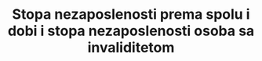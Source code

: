 ---
title: 'Stopa nezaposlenosti prema spolu i dobi i stopa nezaposlenosti osoba sa invaliditetom'
permalink: /8-5-2/
sdg_goal: 8
layout: indicator
indicator: 8.5.2
indicator_variable: unempl_rate_16yrs_and_over_men_disab
graph: longitudinal
graph_title: "\_Unemployment  rate  among  men  with  disability,  ages  16  and  older,  2009-16  annual  averages"
graph_type_description: Line  graph
graph_status_notes: Graphed
variable_description: null
variable_notes: null
un_designated_tier: '1'
un_custodial_agency: ILO
target_id: '8.5'
has_metadata: true
rationale_interpretation: >-
  Podaci o nezaposlenosti prema dobi ilustriraju različite dimenzije nedostatka radnih mjesta za osobe određene dobne skupine. Primjerice, u zemlji u kojoj je stopa nezaposlenosti mladih visoka, a omjer stope nezaposlenosti mladih i stope nezaposlenosti odraslih je blizu jedan, može se zaključiti da problem nezaposlenosti nije specifičan za mlade,  nego je prisutan u cijeloj zemlji. Problem nezaposlenosti je nejednako raspodijeljen kada je uz visoku stopu nezaposlenosti mladih, udio nezaposlenosti mladih u ukupnoj nezaposlenosti visok. U ovom slučaju, politike zapošljavanja mogu se korisno usmjeriti na olakšavanje ulaska mladih ljudi u svijet rada.
goal_meta_link: 'http://unstats.un.org/sdgs/files/metadata-compilation/Metadata-Goal-8.pdf'
goal_meta_link_page: 11
indicator_name: 'Stopa nezaposlenosti prema spolu i dobi i stopa nezaposlenosti osoba sa invaliditetom'
target: >-
  Do 2030. godine postići punu i produktivnu zaposlenost i pristojan rad za sve žene i muškarce, uključujući mlade ljude i osobe sa invaliditetom, i jednaku plaću za rad jednake vrijednosti.
indicator_definition: >-
  Stopa nezaposlenosti izračunava se dijeljenjem ukupnog broja nezaposlenih (za zemlju ili za određenu skupinu radnika) sa brojem odgovarajuće radne snage, koji predstavlja zbroj ukupnih zaposlenih i nezaposlenih u određenoj skupini. Nezaposlene osobe defin
actual_indicator_available: 'Unemployment  rate  by  disability  status,  sex,  and  age,  2009-16  annual  averages'
us_method_of_computation: >-
  Source:  Current  Population  Survey  (CPS)  -  a  monthly  national  sample  household  survey.  Technical  Documentation  and  Methodology:  https://www.bls.gov/cps/documentation.htm
comments_and_limitations: >-
  The  questions  noted  above  were  added  to  the  CPS  in  June  2008  to  identify  persons  with  a  disability  in  the  civilian  noninstitutional  population  age  16  and  older.  The  collection  of  these  data  is  sponsored  by  the  Department  of  Labor's  Office  of  Disability  Employment  Policy.  Statistics  based  on  the  CPS  are  subject  to  both  sampling  and  nonsampling  error.  When  a  sample,  rather  than  the  entire  population,  is  surveyed,  there  is  a  chance  that  the  sample  estimates  may  differ  from  the  true  population  values  they  represent.  The  component  of  this  difference  that  occurs  because  samples  differ  by  chance  is  known  as  sampling  error,  and  its  variability  is  measured  by  the  standard  error  of  the  estimate.  There  is  about  a  90-percent  chance,  or  level  of  confidence,  that  an  estimate  based  on  a  sample  will  differ  by  no  more  than  1.6  standard  errors  from  the  true  population  value  because  of  sampling  error.  BLS  analyses  are  generally  conducted  at  the  90-percent  level  of  confidence.  The  CPS  data  also  are  affected  by  nonsampling  error.  Nonsampling  error  can  occur  for  many  reasons,  including  the  failure  to  sample  a  segment  of  the  population,  inability  to  obtain  information  for  all  respondents  in  the  sample,  inability  or  unwillingness  of  respondents  to  provide  correct  information,  and  errors  made  in  the  collection  or  processing  of  the  data.  Additional  information  about  the  reliability  of  data  from  the  CPS  and  estimating  standard  errors  is  available  at  www.bls.gov/cps/documentation.htm#reliability.  CPS  estimates  are  controlled  to  population  totals  that  are  available  by  age,  sex,  race,  and  Hispanic  ethnicity.  These  controls  are  developed  by  the  Census  Bureau  and  are  based  on  complete  population  counts  obtained  in  the  decennial  census.  In  the  years  between  decennial  censuses,  they  incorporate  the  latest  information  about  population  change  (births,  deaths,  and  net  international  migration).  As  part  of  its  annual  update  of  population  estimates,  the  Census  Bureau  introduces  adjustments  to  the  total  population  controls.  The  updated  controls  typically  have  a  negligible  impact  on  unemployment  rates  and  other  ratios.  The  estimates  of  the  population  of  persons  with  a  disability  are  not  controlled  to  independent  population  totals  of  persons  with  a  disability  because  such  data  are  not  available.  Without  independent  population  totals,  sample-based  estimates  are  more  apt  to  vary  from  one  time  period  to  the  next.  Information  about  population  controls  is  available  at  www.bls.gov/cps/documentation.htm#pop.
periodicity: Annual
time_period: 2009-16
unit_of_measure: Percent
disaggregation_categories: 'Disability  status,  sex,  and  age'
date_of_national_source_publication: June  2017
scheduled_update_by_national_source: Annual  data  for  2017  will  be  available  in  June  2018
source_agency_staff_name: BLS  Division  of  International  Technical  Cooperation  staff
source_agency_staff_email: ITCinfo@bls.gov
source_agency_survey_dataset: U.S.  Bureau  of  Labor  Statistics/Current  Population  Survey
source_title: null
source_url: 'https://www.bls.gov/cps/home.htm'
source_notes: null
international_and_national_references: 'U.S.  Bureau  of  Labor  Statistics  -  www.bls.gov  '
published: true
actual_indicator_available_description: "The  unemployment  rate  represents  the  number  of  unemployed  persons  as  a  percent  of  the  civilian  labor  force.  Unemployed  persons  are  those  who  had  no  employment  during  the  reference  week,  were  available  for  work  at  that  time,  and  had  made  specific  efforts  to  find  employment  sometime  during  the  4-week  period  ending  with  the  reference  week.  Persons  who  were  waiting  to  be  recalled  to  a  job  from  which  they  had  been  laid  off  need  not  have  been  looking  for  work  to  be  classified  as  unemployed.  The  civilian  labor  force  comprises  all  persons  classified  as  employed  or  unemployed.  The  CPS  uses  a  set  of  six  questions  to  identify  persons  with  disabilities.  In  the  CPS,  persons  are  classified  as  having  a  disability  if  there  is  a  response  of  \"\"yes\"\"  to  any  of  these  questions:  1.\tIs  anyone  deaf  or  does  anyone  have  serious  difficulty  hearing?  2.\tIs  anyone  blind  or  does  anyone  have  serious  difficulty  seeing  even  when  wearing  glasses?  3.\tBecause  of  a  physical,  mental,  or  emotional  condition,  does  anyone  have  serious  difficulty  concentrating,  remembering,  or  making  decisions?  4.\tDoes  anyone  have  serious  difficulty  walking  or  climbing  stairs?  5.\tDoes  anyone  have  difficulty  dressing  or  bathing?  6.\tBecause  of  a  physical,  mental,  or  emotional  condition,  does  anyone  have  difficulty  doing  errands  alone  such  as  visiting  a  doctor's  office  or  shopping?"
date_metadata_updated: October  2017  
---